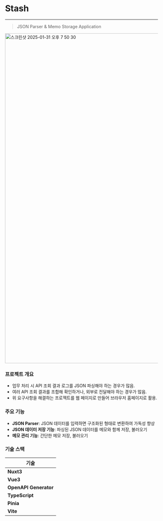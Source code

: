 # Stash
---
> JSON Parser & Memo Storage Application

<img width="1084" alt="스크린샷 2025-01-31 오후 7 50 30" src="https://github.com/user-attachments/assets/189d2d07-2823-4e8b-a5fe-3c55cfe6fdae" />

### 프로젝트 개요

- 업무 처리 시 API 조회 결과 로그를 JSON 파싱해야 하는 경우가 많음.
- 여러 API 조회 결과를 조합해 확인하거나, 외부로 전달해야 하는 경우가 많음.
- 위 요구사항을 해결하는 프로젝트를 웹 페이지로 만들어 브라우저 홈페이지로 활용.

### 주요 기능

- **JSON Parser**: JSON 데이터를 입력하면 구조화된 형태로 변환하여 가독성 향상
- **JSON 데이터 저장 기능**: 파싱된 JSON 데이터를 메모와 함께 저장, 불러오기
- **메모 관리 기능**: 간단한 메모 저장, 불러오기

### 기술 스택

| 기술       | 
|------------|
| **Nuxt3**  |
| **Vue3**   |
| **OpenAPI Generator** |
| **TypeScript** |
| **Pinia**  |
| **Vite**   |

